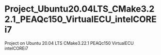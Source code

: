 # Project_Ubuntu20.04LTS_CMake3.22.1_PEAQc150_VirtualECU_intelCOREi7
Project on Ubuntu 20.04 LTS CMake3.22.1 PEAQc150 VirtualECU intelCOREi7
